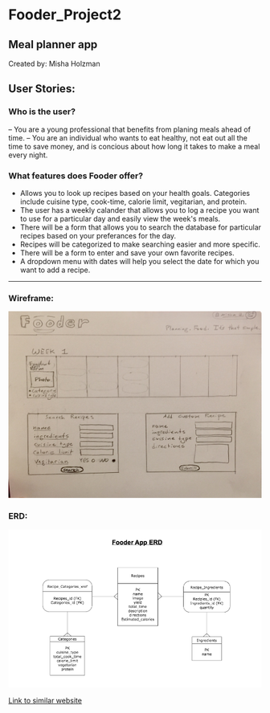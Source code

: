 # Fooder_Project2

## Meal planner app

Created by: Misha Holzman



## User Stories:

### Who is the user?

– You are a young professional that benefits from planing meals ahead of time. 
– You are an individual who wants to eat healthy, not eat out all the time to save money, and is concious about how long it takes to make a meal every night.

### What features does Fooder offer?

- Allows you to look up recipes based on your health goals. Categories include cuisine type, cook-time, calorie limit, vegitarian, and protein.
- The user has a weekly calander that allows you to log a recipe you want to use for a particular day and easily view the week's meals. 
- There will be a form that allows you to search the database for particular recipes based on your preferances for the day. 
- Recipes will be categorized to make searching easier and more specific.
- There will be a form to enter and save your own favorite recipes.
- A dropdown menu with dates will help you select the date for which you want to add a recipe. 


---

### Wireframe:

<img src="artifacts/Wireframe.jpg" alt="Wireframe"/> 


### ERD:

<img src="artifacts/Fooder_App_ERD.png" alt="ERD"/> 


<a href="https://www.cookinglight.com/weeknight-meal-planner">Link to similar website</a>



